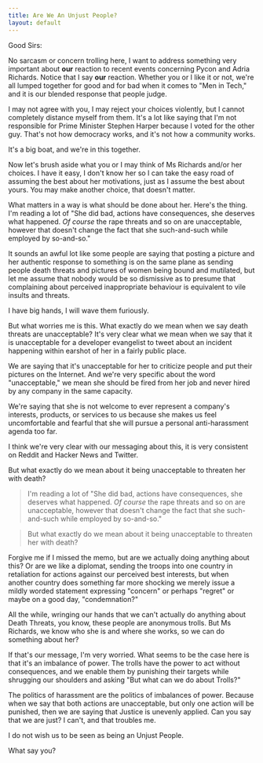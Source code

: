 ```yaml
---
title: Are We An Unjust People?
layout: default
---
```


Good Sirs:

No sarcasm or concern trolling here, I want to address something very important about **our** reaction to recent events concerning Pycon and Adria Richards. Notice that I say **our** reaction. Whether you or I like it or not, we're all lumped together for good and for bad when it comes to "Men in Tech," and it is our blended response that people judge.

I may not agree with you, I may reject your choices violently, but I cannot completely distance myself from them. It's a lot like saying that I'm not responsible for Prime Minister Stephen Harper because I voted for the other guy. That's not how democracy works, and it's not how a community works.

It's a big boat, and we're in this together.

Now let's brush aside what you or I may think of Ms Richards and/or her choices. I have it easy, I don't know her so I can take the easy road of assuming the best about her motivations, just as I assume the best about yours. You may make another choice, that doesn't matter.

What matters in a way is what should be done about her. Here's the thing. I'm reading a lot of "She did bad, actions have consequences, she deserves what happened. *Of course* the rape threats and so on are unacceptable, however that doesn't change the fact that she such-and-such while employed by so-and-so."

It sounds an awful lot like some people are saying that posting a picture and her authentic response to something is on the same plane as sending people death threats and pictures of women being bound and mutilated, but let me assume that nobody would be so dismissive as to presume that complaining about perceived inappropriate behaviour is equivalent to vile insults and threats.

I have big hands, I will wave them furiously.

But what worries me is this. What exactly do we mean when we say death threats are unacceptable? It's very clear what we mean when we say that it is unacceptable for a developer evangelist to tweet about an incident happening within earshot of her in a fairly public place.

We are saying that it's unacceptable for her to criticize people and put their pictures on the Internet. And we're very specific about the word "unacceptable," we mean she should be fired from her job and never hired by any company in the same capacity.

We're saying that she is not welcome to ever represent a company's interests, products, or services to us because she makes us feel uncomfortable and fearful that she will pursue a personal anti-harassment agenda too far.

I think we're very clear with our messaging about this, it is very consistent on Reddit and Hacker News and Twitter.

But what exactly do we mean about it being unacceptable to threaten her with death?

> I'm reading a lot of "She did bad, actions have consequences, she deserves what happened. *Of course* the rape threats and so on are unacceptable, however that doesn't change the fact that she such-and-such while employed by so-and-so."

> But what exactly do we mean about it being unacceptable to threaten her with death?

Forgive me if I missed the memo, but are we actually doing anything about this? Or are we like a diplomat, sending the troops into one country in retaliation for actions against our perceived best interests, but when another country does something far more shocking we merely issue a mildly worded statement expressing "concern" or perhaps "regret" or maybe on a good day, "condemnation?"

All the while, wringing our hands that we can't actually do anything about Death Threats, you know, these people are anonymous trolls. But Ms Richards, we know who she is and where she works, so we can do something about her?

If that's our message, I'm very worried. What seems to be the case here is that it's an imbalance of power. The trolls have the power to act without consequences, and we enable them by punishing their targets while shrugging our shoulders and asking "But what can we do about Trolls?"

The politics of harassment are the politics of imbalances of power. Because when we say that both actions are unacceptable, but only one action will be punished, then we are saying that Justice is unevenly applied. Can you say that we are just? I can't, and that troubles me.

I do not wish us to be seen as being an Unjust People.

What say you?